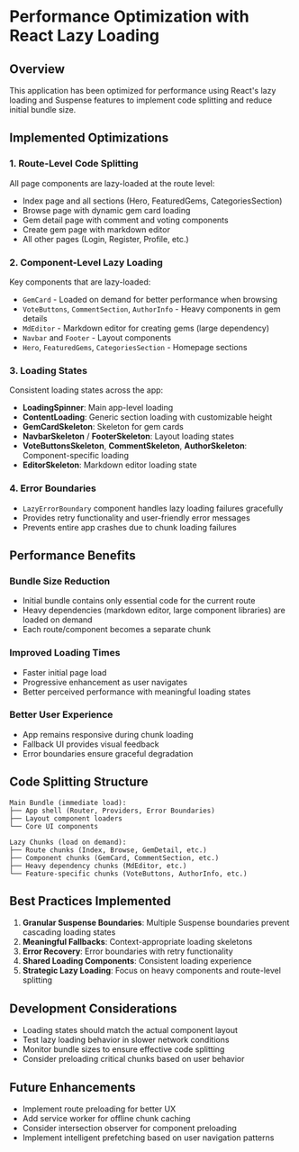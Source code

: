 # Performance Optimization with React Lazy Loading

## Overview
This application has been optimized for performance using React's lazy loading and Suspense features to implement code splitting and reduce initial bundle size.

## Implemented Optimizations

### 1. Route-Level Code Splitting
All page components are lazy-loaded at the route level:
- Index page and all sections (Hero, FeaturedGems, CategoriesSection)
- Browse page with dynamic gem card loading
- Gem detail page with comment and voting components
- Create gem page with markdown editor
- All other pages (Login, Register, Profile, etc.)

### 2. Component-Level Lazy Loading
Key components that are lazy-loaded:
- `GemCard` - Loaded on demand for better performance when browsing
- `VoteButtons`, `CommentSection`, `AuthorInfo` - Heavy components in gem details
- `MdEditor` - Markdown editor for creating gems (large dependency)
- `Navbar` and `Footer` - Layout components
- `Hero`, `FeaturedGems`, `CategoriesSection` - Homepage sections

### 3. Loading States
Consistent loading states across the app:
- **LoadingSpinner**: Main app-level loading
- **ContentLoading**: Generic section loading with customizable height
- **GemCardSkeleton**: Skeleton for gem cards
- **NavbarSkeleton** / **FooterSkeleton**: Layout loading states
- **VoteButtonsSkeleton**, **CommentSkeleton**, **AuthorSkeleton**: Component-specific loading
- **EditorSkeleton**: Markdown editor loading state

### 4. Error Boundaries
- `LazyErrorBoundary` component handles lazy loading failures gracefully
- Provides retry functionality and user-friendly error messages
- Prevents entire app crashes due to chunk loading failures

## Performance Benefits

### Bundle Size Reduction
- Initial bundle contains only essential code for the current route
- Heavy dependencies (markdown editor, large component libraries) are loaded on demand
- Each route/component becomes a separate chunk

### Improved Loading Times
- Faster initial page load
- Progressive enhancement as user navigates
- Better perceived performance with meaningful loading states

### Better User Experience
- App remains responsive during chunk loading
- Fallback UI provides visual feedback
- Error boundaries ensure graceful degradation

## Code Splitting Structure

```
Main Bundle (immediate load):
├── App shell (Router, Providers, Error Boundaries)
├── Layout component loaders
└── Core UI components

Lazy Chunks (load on demand):
├── Route chunks (Index, Browse, GemDetail, etc.)
├── Component chunks (GemCard, CommentSection, etc.)
├── Heavy dependency chunks (MdEditor, etc.)
└── Feature-specific chunks (VoteButtons, AuthorInfo, etc.)
```

## Best Practices Implemented

1. **Granular Suspense Boundaries**: Multiple Suspense boundaries prevent cascading loading states
2. **Meaningful Fallbacks**: Context-appropriate loading skeletons
3. **Error Recovery**: Error boundaries with retry functionality
4. **Shared Loading Components**: Consistent loading experience
5. **Strategic Lazy Loading**: Focus on heavy components and route-level splitting

## Development Considerations

- Loading states should match the actual component layout
- Test lazy loading behavior in slower network conditions
- Monitor bundle sizes to ensure effective code splitting
- Consider preloading critical chunks based on user behavior

## Future Enhancements

- Implement route preloading for better UX
- Add service worker for offline chunk caching
- Consider intersection observer for component preloading
- Implement intelligent prefetching based on user navigation patterns
